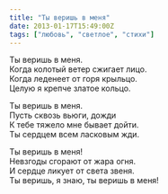 ```yaml
---
title: "Ты веришь в меня"
date: 2013-01-17T15:49:00Z
tags: ["любовь", "светлое", "стихи"]
---
```


Ты веришь в меня.  
Когда колотый ветер сжигает лицо.  
Когда леденеет от горя крыльцо.  
Целую я крепче златое кольцо.

Ты веришь в меня.  
Пусть сквозь вьюги, дожди  
К тебе тяжело мне бывает дойти.  
Ты сердцем всем ласковым жди.

Ты веришь в меня!  
Невзгоды сгорают от жара огня.  
И сердце ликует от света звеня.  
Ты веришь, я знаю, ты веришь в меня!  
